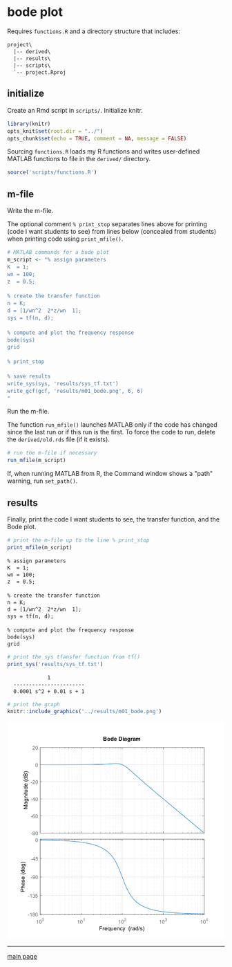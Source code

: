 
bode plot
=========

Requires `functions.R` and a directory structure that includes:

    project\
      |-- derived\
      |-- results\
      |-- scripts\
      `-- project.Rproj

initialize
----------

Create an Rmd script in `scripts/`. Initialize knitr.

``` r
library(knitr)
opts_knit$set(root.dir = "../")
opts_chunk$set(echo = TRUE, comment = NA, message = FALSE)
```

Sourcing `functions.R` loads my R functions and writes user-defined MATLAB functions to file in the `derived/` directory.

``` r
source('scripts/functions.R')
```

m-file
------

Write the m-file.

The optional comment `% print_stop` separates lines above for printing (code I want students to see) from lines below (concealed from students) when printing code using `print_mfile()`.

``` r
# MATLAB commands for a bode plot
m_script <- "% assign parameters
K  = 1;
wn = 100;
z  = 0.5;

% create the transfer function
n = K;
d = [1/wn^2  2*z/wn  1];
sys = tf(n, d);

% compute and plot the frequency response
bode(sys)
grid

% print_stop 

% save results
write_sys(sys, 'results/sys_tf.txt')
write_gcf(gcf, 'results/m01_bode.png', 6, 6)
"
```

Run the m-file.

The function `run_mfile()` launches MATLAB only if the code has changed since the last run or if this run is the first. To force the code to run, delete the `derived/old.rds` file (if it exists).

``` r
# run the m-file if necessary
run_mfile(m_script)
```

If, when running MATLAB from R, the Command window shows a "path" warning, run `set_path()`.

results
-------

Finally, print the code I want students to see, the transfer function, and the Bode plot.

``` r
# print the m-file up to the line % print_stop
print_mfile(m_script)
```

    % assign parameters
    K  = 1;
    wn = 100;
    z  = 0.5;

    % create the transfer function
    n = K;
    d = [1/wn^2  2*z/wn  1];
    sys = tf(n, d);

    % compute and plot the frequency response
    bode(sys)
    grid

``` r
# print the sys tfansfer function from tf()
print_sys('results/sys_tf.txt')
```

                 1
      -----------------------
      0.0001 s^2 + 0.01 s + 1

``` r
# print the graph
knitr::include_graphics('../results/m01_bode.png')
```

<img src="../results/m01_bode.png" width="600" />

------------------------------------------------------------------------

[main page](../README.md)
